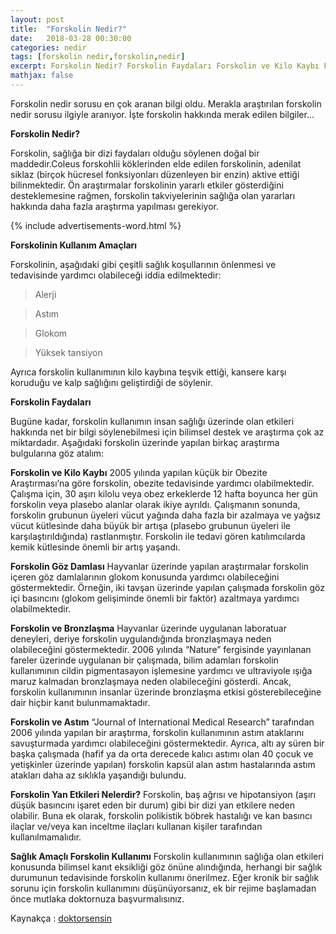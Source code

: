 ```yaml
---
layout: post
title:  "Forskolin Nedir?"
date:   2018-03-28 00:30:00
categories: nedir
tags: [forskolin nedir,forskolin,nedir]
excerpt: Forskolin Nedir? Forskolin Faydaları Forskolin ve Kilo Kaybı Forskolin Göz Damlası Forskolin ve Bronzlaşma Forskolin ve Astım Forskolin Yan Etkileri Forskolin Yan Etkileri Nelerdir? Sağlık Amaçlı Forskolin Kullanımı
mathjax: false
---
```


Forskolin nedir sorusu en çok aranan bilgi oldu. Merakla araştırılan forskolin nedir sorusu ilgiyle aranıyor. İşte forskolin hakkında merak edilen bilgiler...


**Forskolin Nedir?**

Forskolin, sağlığa bir dizi faydaları olduğu söylenen doğal bir maddedir.Coleus forskohlii köklerinden elde edilen forskolinin, adenilat siklaz (birçok hücresel fonksiyonları düzenleyen bir enzin) aktive ettiği bilinmektedir. Ön araştırmalar forskolinin yararlı etkiler gösterdiğini desteklemesine rağmen, forskolin takviyelerinin sağlığa olan yararları hakkında daha fazla araştırma yapılması gerekiyor.

{% include advertisements-word.html %}

**Forskolinin Kullanım Amaçları**

Forskolinin, aşağıdaki gibi çeşitli sağlık koşullarının önlenmesi ve tedavisinde yardımcı olabileceği iddia edilmektedir:

>Alerji

>Astım

>Glokom

>Yüksek tansiyon

Ayrıca forskolin kullanımının kilo kaybına teşvik ettiği, kansere karşı koruduğu ve kalp sağlığını geliştirdiği de söylenir.

**Forskolin Faydaları**

Bugüne kadar, forskolin kullanımın insan sağlığı üzerinde olan etkileri hakkında net bir bilgi söylenebilmesi için bilimsel destek ve araştırma çok az miktardadır. Aşağıdaki forskolin üzerinde yapılan birkaç araştırma bulgularına göz atalım:

**Forskolin ve Kilo Kaybı**
2005 yılında yapılan küçük bir Obezite Araştırması’na göre forskolin, obezite tedavisinde yardımcı olabilmektedir. Çalışma için, 30 aşırı kilolu veya obez erkeklerde 12 hafta boyunca her gün forskolin veya plasebo alanlar olarak ikiye ayrıldı. Çalışmanın sonunda, forskolin grubunun üyeleri vücut yağında daha fazla bir azalmaya ve yağsız vücut kütlesinde daha büyük bir artışa (plasebo grubunun üyeleri ile karşılaştırıldığında) rastlanmıştır. Forskolin ile tedavi gören katılımcılarda kemik kütlesinde önemli bir artış yaşandı.

**Forskolin Göz Damlası**
Hayvanlar üzerinde yapılan araştırmalar forskolin içeren göz damlalarının glokom konusunda yardımcı olabileceğini göstermektedir. Örneğin, iki tavşan üzerinde yapılan çalışmada forskolin göz içi basıncını (glokom gelişiminde önemli bir faktör) azaltmaya yardımcı olabilmektedir.

**Forskolin ve Bronzlaşma**
Hayvanlar üzerinde uygulanan laboratuar deneyleri, deriye forskolin uygulandığında bronzlaşmaya neden olabileceğini göstermektedir. 2006 yılında “Nature” fergisinde yayınlanan fareler üzerinde uygulanan bir çalışmada, bilim adamları forskolin kullanımının cildin pigmentasayon işlemesine yardımcı ve ultraviyole ışığa maruz kalmadan bronzlaşmaya neden olabileceğini gösterdi. Ancak, forskolin kullanımının insanlar üzerinde bronzlaşma etkisi gösterebileceğine dair hiçbir kanıt bulunmamaktadır.

**Forskolin ve Astım**
“Journal of International Medical Research” tarafından 2006 yılında yapılan bir araştırma, forskolin kullanımının astım ataklarını savuşturmada yardımcı olabileceğini göstermektedir. Ayrıca, altı ay süren bir başka çalışmada (hafif ya da orta derecede kalıcı astımı olan 40 çocuk ve yetişkinler üzerinde yapılan) forskolin kapsül alan astım hastalarında astım atakları daha az sıklıkla yaşandığı bulundu.

**Forskolin Yan Etkileri Nelerdir?**
Forskolin, baş ağrısı ve hipotansiyon (aşırı düşük basıncını işaret eden bir durum) gibi bir dizi yan etkilere neden olabilir. Buna ek olarak, forskolin polikistik böbrek hastalığı ve kan basıncı ilaçlar ve/veya kan inceltme ilaçları kullanan kişiler tarafından kullanılmamalıdır.

**Sağlık Amaçlı Forskolin Kullanımı**
Forskolin kullanımının sağlığa olan etkileri konusunda bilimsel kanıt eksikliği göz önüne alındığında, herhangi bir sağlık durumunun tedavisinde forskolin kullanımı önerilmez. Eğer kronik bir sağlık sorunu için forskolin kullanımını düşünüyorsanız, ek bir rejime başlamadan önce mutlaka doktornuza başvurmalısınız.

Kaynakça : [doktorsensin](http://doktorsensin.com/makale/forskolin-nedir.htm)